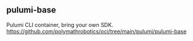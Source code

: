 ## pulumi-base

Pulumi CLI container, bring your own SDK.
https://github.com/polymathrobotics/oci/tree/main/pulumi/pulumi-base
